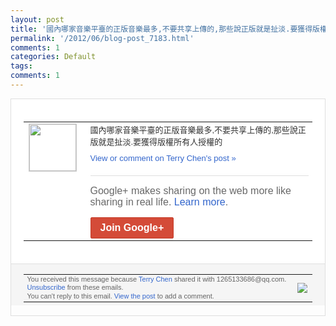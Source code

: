```yaml
---
layout: post
title: '國內哪家音樂平臺的正版音樂最多,不要共享上傳的,那些說正版就是扯淡.要獲得版權所有...'
permalink: '/2012/06/blog-post_7183.html'
comments: 1
categories: Default
tags: 
comments: 1
---
```

<div style="border:solid 1px #dfdfdf;color:#686868;font:13px Arial"><div style="background-color:#fff;padding:20px;"><table cellpadding="0" cellspacing="0"><tr><td style="padding-right:15px;vertical-align:top"><a href="https://plus.google.com/_/notifications/emlink?emrecipient=109554455967099403328&amp;emid=CIHIk4eO9rACFYyb5QodawwAAA&amp;path=%2F108643996575278738906&amp;dt=1341064361603&amp;uob=8"><img height="75" src="https://lh3.googleusercontent.com/-KKRGTyJ5Bl0/AAAAAAAAAAI/AAAAAAAAEEY/jllxqER5dCk/s75-c-k-a/photo.jpg" style="border:solid 1px #cccccc;" width="75"/></a></td><td style="width:578px;color:#333;font:13px Arial;vertical-align:top;"><div style="padding-bottom:10px">國內哪家音樂平臺的正版音樂最多,不要共享<wbr/>上傳的,那些說正版就是扯淡.要獲得版權所<wbr/>有人授權的</div><a href="https://plus.google.com/_/notifications/emlink?emrecipient=109554455967099403328&amp;emid=CIHIk4eO9rACFYyb5QodawwAAA&amp;path=%2F108643996575278738906%2Fposts%2FbNpeXH5tFnD%3Fgpinv%3DAMIXal9TdvVXGzE5FsjZSCa2vO528-39_RL8RZxMlZZzjYzztIlyDMOmbZPX-8kFkDmQRAyorrbSvrHaGBqaXosrN69ng5BsZIBXYGXkaj84SbMAV_alfEY&amp;dt=1341064361603&amp;uob=8" style="color:#3366CC;text-decoration:none;">View or comment on Terry Chen's post »</a><div style="margin-top:20px;border-top:solid 1px #dfdfdf"><div style="padding:15px 0;color:#686868;font:16px Arial;">Google+ makes sharing on the web more like sharing in real life. <a href="http://www.google.com/+/learnmore/" style="color:#3366CC;text-decoration:none;">Learn more</a>.</div><a href="https://plus.google.com/_/notifications/emlink?emrecipient=109554455967099403328&amp;emid=CIHIk4eO9rACFYyb5QodawwAAA&amp;path=%2F%3Fgpinv%3DAMIXal9TdvVXGzE5FsjZSCa2vO528-39_RL8RZxMlZZzjYzztIlyDMOmbZPX-8kFkDmQRAyorrbSvrHaGBqaXosrN69ng5BsZIBXYGXkaj84SbMAV_alfEY&amp;dt=1341064361603&amp;uob=8" style="display:inline-block;padding:7px 15px;background-color:#d44b38; color:#fff;font-size:16px; font-weight:bold;border-radius:2px;-webkit-border-radius:2px; -moz-border-radius:2px;border:solid 1px #c43b28; white-space:nowrap;text-decoration:none">Join Google+</a></div></td></tr></table></div><div style="border-top:solid 1px #dfdfdf;padding:0 20px; background-color:#f5f5f5"><table cellpadding="0" cellspacing="0" style="height:50px"><tbody><tr><td style="vertical-align:middle;width:100%; color:#636363;font:11px Arial; line-height:120%">You received this message because <a href="https://plus.google.com/_/notifications/emlink?emrecipient=109554455967099403328&amp;emid=CIHIk4eO9rACFYyb5QodawwAAA&amp;path=%2F108643996575278738906%3Fgpinv%3DAMIXal9TdvVXGzE5FsjZSCa2vO528-39_RL8RZxMlZZzjYzztIlyDMOmbZPX-8kFkDmQRAyorrbSvrHaGBqaXosrN69ng5BsZIBXYGXkaj84SbMAV_alfEY&amp;dt=1341064361603&amp;uob=8" style="color:#3366CC;text-decoration:none;">Terry Chen</a> shared it with 1265133686@qq.com. <a href="https://plus.google.com/_/notifications/emlink?emrecipient=109554455967099403328&amp;emid=CIHIk4eO9rACFYyb5QodawwAAA&amp;path=%2F_%2Fnonplus%2Femailsettings%3Fgpinv%3DAMIXal9TdvVXGzE5FsjZSCa2vO528-39_RL8RZxMlZZzjYzztIlyDMOmbZPX-8kFkDmQRAyorrbSvrHaGBqaXosrN69ng5BsZIBXYGXkaj84SbMAV_alfEY%26est%3DADH5u8V9hf0yS3Ov7STtBDZFw8cOzC1d6eGJoVg8zBVhmBO_GqdkdvqwEXCd3wMbSoE47kAjUKA0B14JznmYX-JWBcDiLRNQWRprYUGH8gKGssmVbFPYMan3XQPTgrVvMXmqZ9h5jTKL&amp;dt=1341064361603&amp;uob=8" style="color:#3366CC;text-decoration:none;">Unsubscribe</a> from these emails.<br/>You can't reply to this email. <a href="https://plus.google.com/_/notifications/emlink?emrecipient=109554455967099403328&amp;emid=CIHIk4eO9rACFYyb5QodawwAAA&amp;path=%2F108643996575278738906%2Fposts%2FbNpeXH5tFnD%3Fgpinv%3DAMIXal9TdvVXGzE5FsjZSCa2vO528-39_RL8RZxMlZZzjYzztIlyDMOmbZPX-8kFkDmQRAyorrbSvrHaGBqaXosrN69ng5BsZIBXYGXkaj84SbMAV_alfEY&amp;dt=1341064361603&amp;uob=8" style="color:#3366CC;text-decoration:none;">View the post</a> to add a comment.<br/></td><td><img src="https://ssl.gstatic.com/s2/oz/images/notifications/logo/google-plus-6617a72bb36cc548861652780c9e6ff1.png"/></td></tr></tbody></table></div></div>